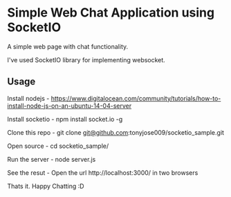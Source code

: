 
# Simple Web Chat Application using SocketIO 

A simple web page with chat functionality.

I've used SocketIO library for implementing websocket.

## Usage

Install nodejs    - https://www.digitalocean.com/community/tutorials/how-to-install-node-js-on-an-ubuntu-14-04-server

Install socketio  - npm install socket.io -g

Clone this repo   - git clone git@github.com:tonyjose009/socketio_sample.git

Open source       - cd socketio_sample/

Run the server    - node server.js

See the resut     - Open the url http://localhost:3000/ in two browsers


Thats it. Happy Chatting :D
 

